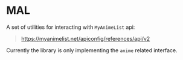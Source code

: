 # MAL

A set of utilities for interacting with `MyAnimeList` api:

> <https://myanimelist.net/apiconfig/references/api/v2>

Currently the library is only implementing the `anime` related interface.
